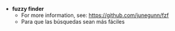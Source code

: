 - **fuzzy finder**
  - For more information, see: https://github.com/junegunn/fzf
  - Para que las búsquedas sean más fáciles

